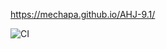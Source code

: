 https://mechapa.github.io/AHJ-9.1/

![CI](https://github.com/Mechapa/AHJ-9.1/actions/workflows/web.yml/badge.svg)
